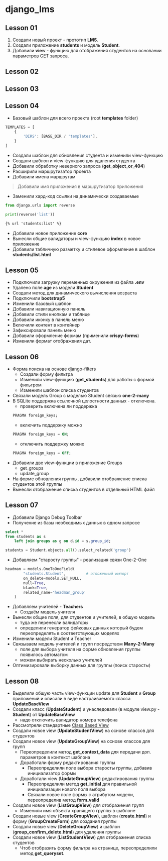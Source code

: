 # django_lms

## Lesson 01
1. Создали новый проект - прототип **LMS**.
2. Создали приложение **students** и модель **Student**.
3. Добавили **vie**w - функцию для отображения студентов на основании параметров GET запроса.

## Lesson 02


## Lesson 03


## Lesson 04
- Базовый шаблон для всего проекта (root **templates** folder)
```python
TEMPLATES = [
    {
        'DIRS': [BASE_DIR / 'templates'],
    }
]
```
- Создали шаблон для обновления студента и изменили view-функцию
- Создали шаблон и view-функцию для удаления студента
- Добавили обработку неверного запроса (**get_object_or_404**)
- Расширили маршрутизатор проекта
- Добавили имена маршрутам
> Добавили имя приложения в маршрутизатор приложения
- Заменили хард-код ссылки на динамически создаваемые
```python
from django.urls import reverse

print(reverse('list'))
```
```html
{% url 'students:list' %}
```
- Добавили новое приложение **core**
- Вынесли общие валидаторы и view-функцию **index** в новое приложение
- Добавили табличную разметку и стилевое оформление в шаблон **students/list.html**

## Lesson 05
- Подключили загрузку переменных окружения из файла **.env**
- Удалено поле **age** из модели **Student**
- Создали метод для динамического вычисления возраста
- Подключили **bootstrap5**
- Изменили базовый шаблон
- Добавили навигационную панель
- Добавили стили кнопкам и таблице
- Добавили иконку в панель меню
- Включили контент в контейнер
- Зафиксировали панель меню
- Добавили оформление формам (применили **crispy-forms**)
- Изменили формат отображения дат.

## Lesson 06
- Форма поиска на основе django-filters
  - Создали форму фильтра
  - Изменили view-функцию (**get_students**) для работы с формой фильтром
  - Изменили шаблон списка студентов
- Связали модель Group с моделью Student связью **one-2-many**
- В SQLite поддержка ссылочной целостности данных - отключена.
  - проверить включена ли поддержка
  ```sql
  PRAGMA foreign_keys;
  ```
  - включить поддержку можно
  ```sql
  PRAGMA foreign_keys = ON;
  ```
  - отключить поддержку можно
  ```sql
  PRAGMA foreign_keys = OFF;
  ```
- Добавили две view-функции в приложение Groups
  - get_groups
  - update_group
- На форме обновления группы, добавили отображение списка студентов этой группы
- Вынесли отображение списка студентов в отдельный HTML файл

## Lesson 07
- Добавили Django Debug Toolbar
- Получение из базы необходимых данных в одном запросе
```sql
select *
from students as s 
    left join groups as g on d.id = s.group_id;
```
```python
students = Student.objects.all().select_related('group')
```
- Добавляем "старосту группы" - реализация связи One-2-One
```python
headman = models.OneToOneField(
        "students.Student",         # отложенный импорт
        on_delete=models.SET_NULL,
        null=True,
        blank=True,
        related_name='headman_group'
    )
```
- Добавляем учителей - **Teachers**
  - Создаём модель учителя
- Вынесли общие поля, для студентов и учителей, в общую модель
  - туда же перенесли валидаторы
  - определили генератор фейковых данных который будем переопределять 
в соответствующих моделях
- Изменили модели Student и Teacher
- Связываем модель учителей и групп посредством **Many-2-Many**
  - поле для выбора учителя на форме обновления группы появилось автоматом
  - можем выбирать несколько учителей
- Оптимизировали выборку данных для группы (поиск старосты)

## Lesson 08
- Выделили общую часть view-функции update для **Student** и **Group** приложений и описали в виде 
настраиваемого класса **UpdateBaseView**
- Создали класс (**UpdateStudent**) и унаследовали (в модуле view.py - **Student**) от **UpdateBaseView**
  - надо отключить валидатор номера телефона
- Рассмотрели стандартные [Class Based View](https://ccbv.co.uk)
- Создали новое view (**UpdateStudentView**) на основе классов для студентов
- Создали новое view (**UpdateGroupView**) на основе классов для групп
  - Переопределили метод **get_context_data** для передачи доп. параметров в контекст шаблона
  - Доработали форму редактирования группы
    - Переопределили поле выбора старосты группы, добавив инициализатор формы
  - Доработали view (**UpdateGroupView**) редактирования группы
    - Переопределили метод **get_initial** для правильной инициализации нового поля выбора
    - Связали новое поле формы с атрибутом модели, переопределив метод **form_valid**
- Создали новое view (**ListGroupView**) для отображения групп
  - Изменили имя объекта хранящего группы в шаблоне
- Создали новые view (**CreateGroupView**), шаблон (**create.html**) и форму (**GroupCreateForm**) для 
создания группы
- Создали новые view (**DeleteGroupView**) и шаблон (**group_confirm_delete.html**) для удаления группы
- Создали новое view (**ListStudentView**) для отображения списка студентов
  - Чтоб отобразить форму фильтра на странице, переопределили метод **get_queryset**.